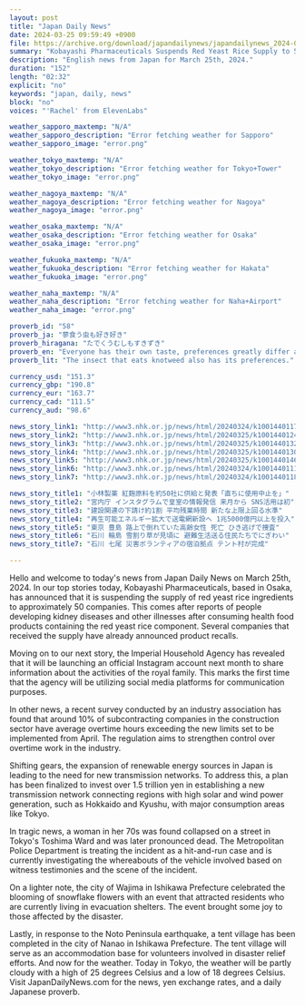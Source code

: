 ```yaml
---
layout: post
title: "Japan Daily News"
date: 2024-03-25 09:59:49 +0900
file: https://archive.org/download/japandailynews/japandailynews_2024-03-25.mp3
summary: "Kobayashi Pharmaceuticals Suspends Red Yeast Rice Supply to 50 Companies; Imperial Household Agency to Utilize Instagram for Royal Family Updates, & more…"
description: "English news from Japan for March 25th, 2024."
duration: "152"
length: "02:32"
explicit: "no"
keywords: "japan, daily, news"
block: "no"
voices: "'Rachel' from ElevenLabs"

weather_sapporo_maxtemp: "N/A"
weather_sapporo_description: "Error fetching weather for Sapporo"
weather_sapporo_image: "error.png"

weather_tokyo_maxtemp: "N/A"
weather_tokyo_description: "Error fetching weather for Tokyo+Tower"
weather_tokyo_image: "error.png"

weather_nagoya_maxtemp: "N/A"
weather_nagoya_description: "Error fetching weather for Nagoya"
weather_nagoya_image: "error.png"

weather_osaka_maxtemp: "N/A"
weather_osaka_description: "Error fetching weather for Osaka"
weather_osaka_image: "error.png"

weather_fukuoka_maxtemp: "N/A"
weather_fukuoka_description: "Error fetching weather for Hakata"
weather_fukuoka_image: "error.png"

weather_naha_maxtemp: "N/A"
weather_naha_description: "Error fetching weather for Naha+Airport"
weather_naha_image: "error.png"

proverb_id: "58"
proverb_ja: "蓼食う虫も好き好き"
proverb_hiragana: "たでくうむしもすきずき"
proverb_en: "Everyone has their own taste, preferences greatly differ among people."
proverb_lit: "The insect that eats knotweed also has its preferences."

currency_usd: "151.3"
currency_gbp: "190.8"
currency_eur: "163.7"
currency_cad: "111.5"
currency_aud: "98.6"

news_story_link1: "http://www3.nhk.or.jp/news/html/20240324/k10014401171000.html"
news_story_link2: "http://www3.nhk.or.jp/news/html/20240325/k10014401241000.html"
news_story_link3: "http://www3.nhk.or.jp/news/html/20240325/k10014401321000.html"
news_story_link4: "http://www3.nhk.or.jp/news/html/20240325/k10014401301000.html"
news_story_link5: "http://www3.nhk.or.jp/news/html/20240325/k10014401461000.html"
news_story_link6: "http://www3.nhk.or.jp/news/html/20240324/k10014401111000.html"
news_story_link7: "http://www3.nhk.or.jp/news/html/20240324/k10014401181000.html"

news_story_title1: "小林製薬 紅麹原料を約50社に供給と発表「直ちに使用中止を」"
news_story_title2: "宮内庁 インスタグラムで皇室の情報発信 来月から SNS活用は初"
news_story_title3: "建設関連の下請け約1割 平均残業時間 新たな上限上回る水準"
news_story_title4: "再生可能エネルギー拡大で送電網新設へ 1兆5000億円以上を投入"
news_story_title5: "東京 豊島 路上で倒れていた高齢女性 死亡 ひき逃げで捜査"
news_story_title6: "石川 輪島 雪割り草が見頃に 避難生活送る住民たちでにぎわい"
news_story_title7: "石川 七尾 災害ボランティアの宿泊拠点 テント村が完成"

---
```


Hello and welcome to today's news from Japan Daily News on March 25th, 2024. In our top stories today, Kobayashi Pharmaceuticals, based in Osaka, has announced that it is suspending the supply of red yeast rice ingredients to approximately 50 companies. This comes after reports of people developing kidney diseases and other illnesses after consuming health food products containing the red yeast rice component. Several companies that received the supply have already announced product recalls.

Moving on to our next story, the Imperial Household Agency has revealed that it will be launching an official Instagram account next month to share information about the activities of the royal family. This marks the first time that the agency will be utilizing social media platforms for communication purposes.

In other news, a recent survey conducted by an industry association has found that around 10% of subcontracting companies in the construction sector have average overtime hours exceeding the new limits set to be implemented from April. The regulation aims to strengthen control over overtime work in the industry.

Shifting gears, the expansion of renewable energy sources in Japan is leading to the need for new transmission networks. To address this, a plan has been finalized to invest over 1.5 trillion yen in establishing a new transmission network connecting regions with high solar and wind power generation, such as Hokkaido and Kyushu, with major consumption areas like Tokyo.

In tragic news, a woman in her 70s was found collapsed on a street in Tokyo's Toshima Ward and was later pronounced dead. The Metropolitan Police Department is treating the incident as a hit-and-run case and is currently investigating the whereabouts of the vehicle involved based on witness testimonies and the scene of the incident.

On a lighter note, the city of Wajima in Ishikawa Prefecture celebrated the blooming of snowflake flowers with an event that attracted residents who are currently living in evacuation shelters. The event brought some joy to those affected by the disaster.

Lastly, in response to the Noto Peninsula earthquake, a tent village has been completed in the city of Nanao in Ishikawa Prefecture. The tent village will serve as an accommodation base for volunteers involved in disaster relief efforts. And now for the weather. Today in Tokyo, the weather will be partly cloudy with a high of 25 degrees Celsius and a low of 18 degrees Celsius.  Visit JapanDailyNews.com for the news, yen exchange rates, and a daily Japanese proverb.
